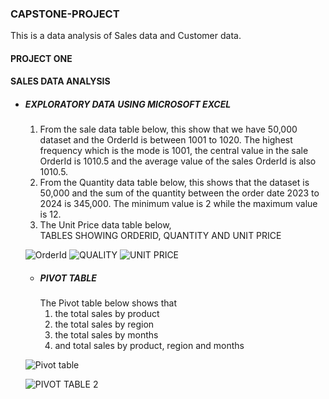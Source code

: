 ### CAPSTONE-PROJECT
This is a data analysis of Sales data and Customer data. 
#### PROJECT ONE
#### SALES DATA ANALYSIS
- ##### EXPLORATORY DATA USING MICROSOFT EXCEL
    1) From the sale data table below, this show that we have 50,000 dataset and the OrderId is between 1001 to 1020. The highest frequency which is the mode is 1001, the central value in the sale OrderId is 1010.5 and the average value of the sales OrderId is also 1010.5.
    2) From the Quantity data table below, this shows that the dataset is 50,000 and the sum of the quantity between the order date 2023 to 2024 is 345,000. The minimum value is 2 while the maximum value is 12.
    3) The Unit Price data table below,  
 TABLES SHOWING ORDERID, QUANTITY AND UNIT PRICE
  
  ![OrderId](https://github.com/user-attachments/assets/98ab223e-ac1b-4116-beb2-388503f3e558)
  ![QUALITY](https://github.com/user-attachments/assets/bcc5c56d-daa4-4983-add3-d8df4cbb07e2)
  ![UNIT PRICE](https://github.com/user-attachments/assets/74383444-2309-470f-ae58-e57d58d05710)

  - ##### PIVOT TABLE
    The Pivot table below shows that
      1) the total sales by product
      2) the total sales by region
      3) the total sales by months
      4) and total sales by product, region and months

  ![Pivot table](https://github.com/user-attachments/assets/5103d343-abbc-4b7d-a72e-950edcbe0c96)

  ![PIVOT TABLE 2](https://github.com/user-attachments/assets/35cbbfbb-be43-4603-b1a1-04adf46ba1ed)





